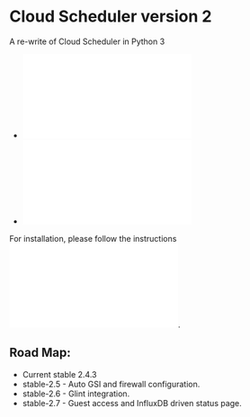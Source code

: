 # Cloud Scheduler version 2

A re-write of Cloud Scheduler in Python 3

- ![Functional Architecture](doc/images/ArchitectureFunctional.pdf)
- ![Data Structure Architecture](doc/images/ArchitectureData.pdf)

For installation, please follow the instructions ![here](ansible-playbook/README.md).

## Road Map:
- Current stable 2.4.3
- stable-2.5 - Auto GSI and firewall configuration.
- stable-2.6 - Glint integration.
- stable-2.7 - Guest access and InfluxDB driven status page.
